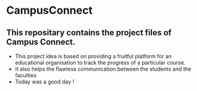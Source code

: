 # CampusConnect
## This repositary contains the project files of Campus Connect. 
- This project idea is based on providing a fruitful platform for an educational organisation to track the progress of a particular course.
- It also helps the flawless communication between the students and the faculties  
- Today was a good day !